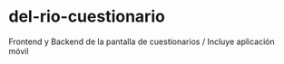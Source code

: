 # del-rio-cuestionario
Frontend y Backend de la pantalla de cuestionarios / Incluye aplicación móvil
